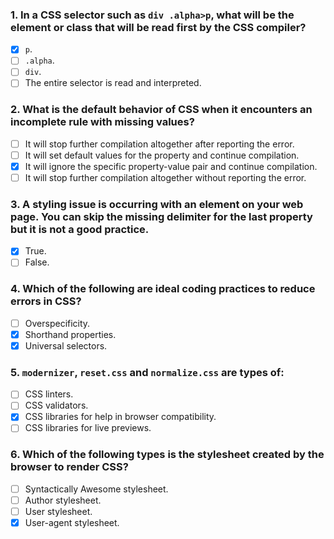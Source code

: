 ### 1. In a CSS selector such as `div .alpha>p`, what will be the element or class that will be read first by the CSS compiler?

- [x] `p`.
- [ ] `.alpha`.
- [ ] `div`.
- [ ] The entire selector is read and interpreted.

### 2. What is the default behavior of CSS when it encounters an incomplete rule with missing values?

- [ ] It will stop further compilation altogether after reporting the error.
- [ ] It will set default values for the property and continue compilation.
- [x] It will ignore the specific property-value pair and continue compilation.
- [ ] It will stop further compilation altogether without reporting the error.

### 3. A styling issue is occurring with an element on your web page. You can skip the missing delimiter for the last property but it is not a good practice.

- [x] True.
- [ ] False.

### 4. Which of the following are ideal coding practices to reduce errors in CSS?

- [ ] Overspecificity.
- [x] Shorthand properties.
- [x] Universal selectors.

### 5. `modernizer`, `reset.css` and `normalize.css` are types of:

- [ ] CSS linters.
- [ ] CSS validators.
- [x] CSS libraries for help in browser compatibility.
- [ ] CSS libraries for live previews.

### 6. Which of the following types is the stylesheet created by the browser to render CSS?

- [ ] Syntactically Awesome stylesheet.
- [ ] Author stylesheet.
- [ ] User stylesheet.
- [x] User-agent stylesheet.
